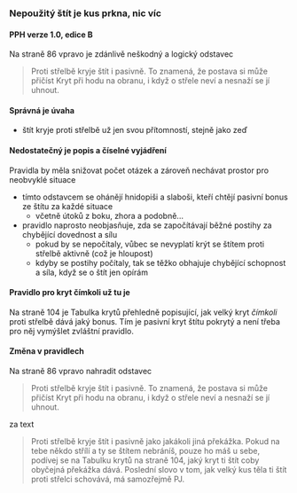 ### Nepoužitý štít je kus prkna, nic víc

#### PPH verze 1.0, edice B

Na straně 86 vpravo je zdánlivě neškodný a logický odstavec

> Proti střelbě kryje štít i pasivně. To znamená, že postava
  si může přičíst Kryt při hodu na obranu, i když o střele neví
  a nesnaží se jí uhnout.
 
#### Správná je úvaha
 - štít kryje proti střelbě už jen svou přítomností, stejně jako zeď

#### Nedostatečný je popis a číselné vyjádření
Pravidla by měla snižovat počet otázek a zároveň nechávat prostor pro neobvyklé situace
 - tímto odstavcem se ohánějí hnidopiši a slaboši, kteří chtějí pasivní bonus ze štítu za každé situace
    - včetně útoků z boku, zhora a podobně...
 - pravidlo naprosto neobjasňuje, zda se započítávají běžné postihy za chybějící dovednost a sílu
    - pokud by se nepočítaly, vůbec se nevyplatí krýt se štítem proti střelbě aktivně (což je hloupost)
    - kdyby se postihy počítaly, tak se těžko obhajuje chybějící schopnost a síla, když se o štít jen opírám

#### Pravidlo pro kryt čímkoli už tu je

Na straně 104 je Tabulka krytů přehledně popisující, jak velký kryt *čímkoli* proti střelbě
 dává jaký bonus. Tím je pasivní kryt štítu pokrytý a není třeba pro něj vymýšlet zvláštní pravidlo.
 
#### Změna v pravidlech

Na straně 86 vpravo nahradit odstavec

> Proti střelbě kryje štít i pasivně. To znamená, že postava
  si může přičíst Kryt při hodu na obranu, i když o střele neví
  a nesnaží se jí uhnout.

za text

> Proti střelbě kryje štít i pasivně jako jakákoli jiná překážka. Pokud na tebe někdo střílí a ty se štítem nebráníš,
pouze ho máš u sebe, podívej se na Tabulku krytů na straně 104, jaký kryt ti štít coby obyčejná překážka dává.
Poslední slovo v tom, jak velký kus těla ti štít proti střelci schovává, má samozřejmě PJ.